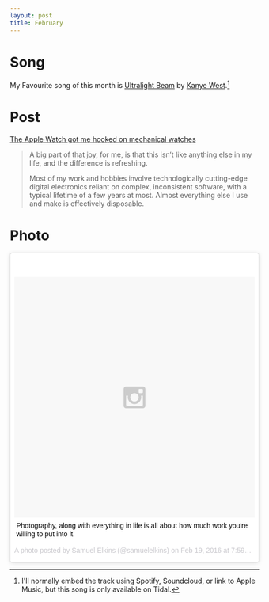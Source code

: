 ```yaml
---
layout: post
title: February
---
```

# Song
My Favourite song of this month is [Ultralight Beam](http://tidal.com/track/57273409) by [Kanye West](http://www.kanyewest.com).[^1]

# Post
[The Apple Watch got me hooked on mechanical watches](https://marco.org/2016/02/05/watch)
>A big part of that joy, for me, is that this isn’t like anything else in my life, and the difference is refreshing.
>
>Most of my work and hobbies involve technologically cutting-edge digital electronics reliant on complex, inconsistent software, with a typical lifetime of a few years at most. Almost everything else I use and make is effectively disposable.

# Photo
<blockquote class="instagram-media" data-instgrm-captioned data-instgrm-version="6" style=" background:#FFF; border:0; border-radius:3px; box-shadow:0 0 1px 0 rgba(0,0,0,0.5),0 1px 10px 0 rgba(0,0,0,0.15); margin: 1px; max-width:658px; padding:0; width:99.375%; width:-webkit-calc(100% - 2px); width:calc(100% - 2px);"><div style="padding:8px;"> <div style=" background:#F8F8F8; line-height:0; margin-top:40px; padding:50.0% 0; text-align:center; width:100%;"> <div style=" background:url(data:image/png;base64,iVBORw0KGgoAAAANSUhEUgAAACwAAAAsCAMAAAApWqozAAAAGFBMVEUiIiI9PT0eHh4gIB4hIBkcHBwcHBwcHBydr+JQAAAACHRSTlMABA4YHyQsM5jtaMwAAADfSURBVDjL7ZVBEgMhCAQBAf//42xcNbpAqakcM0ftUmFAAIBE81IqBJdS3lS6zs3bIpB9WED3YYXFPmHRfT8sgyrCP1x8uEUxLMzNWElFOYCV6mHWWwMzdPEKHlhLw7NWJqkHc4uIZphavDzA2JPzUDsBZziNae2S6owH8xPmX8G7zzgKEOPUoYHvGz1TBCxMkd3kwNVbU0gKHkx+iZILf77IofhrY1nYFnB/lQPb79drWOyJVa/DAvg9B/rLB4cC+Nqgdz/TvBbBnr6GBReqn/nRmDgaQEej7WhonozjF+Y2I/fZou/qAAAAAElFTkSuQmCC); display:block; height:44px; margin:0 auto -44px; position:relative; top:-22px; width:44px;"></div></div> <p style=" margin:8px 0 0 0; padding:0 4px;"> <a href="https://www.instagram.com/p/BB_m5ahREIu/" style=" color:#000; font-family:Arial,sans-serif; font-size:14px; font-style:normal; font-weight:normal; line-height:17px; text-decoration:none; word-wrap:break-word;" target="_blank">Photography, along with everything in life is all about how much work you&#39;re willing to put into it.</a></p> <p style=" color:#c9c8cd; font-family:Arial,sans-serif; font-size:14px; line-height:17px; margin-bottom:0; margin-top:8px; overflow:hidden; padding:8px 0 7px; text-align:center; text-overflow:ellipsis; white-space:nowrap;">A photo posted by Samuel Elkins (@samuelelkins) on <time style=" font-family:Arial,sans-serif; font-size:14px; line-height:17px;" datetime="2016-02-20T03:59:41+00:00">Feb 19, 2016 at 7:59pm PST</time></p></div></blockquote> <script async defer src="//platform.instagram.com/en_US/embeds.js"></script>

[^1]: I'll normally embed the track using Spotify, Soundcloud, or link to Apple Music, but this song is only available on Tidal.
